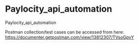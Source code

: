 # Paylocity_api_automation
Paylocity_api_automation


Postman collection/test cases can be accessed from here:
https://documenter.getpostman.com/view/13812307/TVsoGpvY
